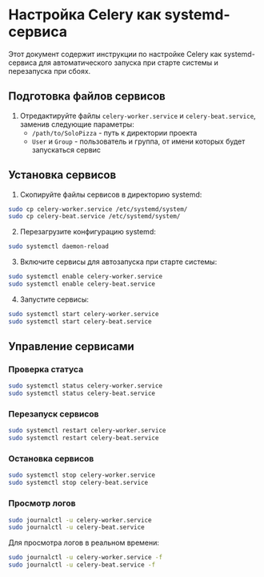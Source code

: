 # Настройка Celery как systemd-сервиса

Этот документ содержит инструкции по настройке Celery как systemd-сервиса для автоматического запуска при старте системы и перезапуска при сбоях.

## Подготовка файлов сервисов

1. Отредактируйте файлы `celery-worker.service` и `celery-beat.service`, заменив следующие параметры:
   - `/path/to/SoloPizza` - путь к директории проекта
   - `User` и `Group` - пользователь и группа, от имени которых будет запускаться сервис

## Установка сервисов

1. Скопируйте файлы сервисов в директорию systemd:

```bash
sudo cp celery-worker.service /etc/systemd/system/
sudo cp celery-beat.service /etc/systemd/system/
```

2. Перезагрузите конфигурацию systemd:

```bash
sudo systemctl daemon-reload
```

3. Включите сервисы для автозапуска при старте системы:

```bash
sudo systemctl enable celery-worker.service
sudo systemctl enable celery-beat.service
```

4. Запустите сервисы:

```bash
sudo systemctl start celery-worker.service
sudo systemctl start celery-beat.service
```

## Управление сервисами

### Проверка статуса

```bash
sudo systemctl status celery-worker.service
sudo systemctl status celery-beat.service
```

### Перезапуск сервисов

```bash
sudo systemctl restart celery-worker.service
sudo systemctl restart celery-beat.service
```

### Остановка сервисов

```bash
sudo systemctl stop celery-worker.service
sudo systemctl stop celery-beat.service
```

### Просмотр логов

```bash
sudo journalctl -u celery-worker.service
sudo journalctl -u celery-beat.service
```

Для просмотра логов в реальном времени:

```bash
sudo journalctl -u celery-worker.service -f
sudo journalctl -u celery-beat.service -f
```